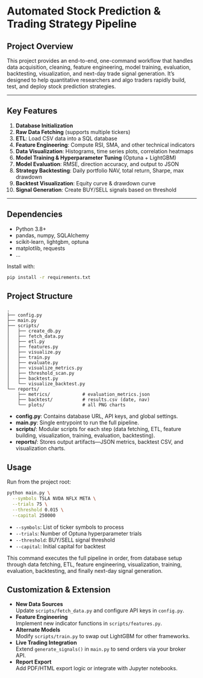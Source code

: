 # Automated Stock Prediction & Trading Strategy Pipeline

## Project Overview

This project provides an end-to-end, one-command workflow that handles data acquisition, cleaning, feature engineering, model training, evaluation, backtesting, visualization, and next-day trade signal generation. It’s designed to help quantitative researchers and algo traders rapidly build, test, and deploy stock prediction strategies.

---

## Key Features

1. **Database Initialization**  
2. **Raw Data Fetching** (supports multiple tickers)  
3. **ETL**: Load CSV data into a SQL database  
4. **Feature Engineering**: Compute RSI, SMA, and other technical indicators  
5. **Data Visualization**: Histograms, time series plots, correlation heatmaps  
6. **Model Training & Hyperparameter Tuning** (Optuna + LightGBM)  
7. **Model Evaluation**: RMSE, direction accuracy, and output to JSON  
8. **Strategy Backtesting**: Daily portfolio NAV, total return, Sharpe, max drawdown  
9. **Backtest Visualization**: Equity curve & drawdown curve  
10. **Signal Generation**: Create BUY/SELL signals based on threshold

---

## Dependencies

- Python 3.8+  
- pandas, numpy, SQLAlchemy  
- scikit-learn, lightgbm, optuna  
- matplotlib, requests
- ...

Install with:
```bash
pip install -r requirements.txt
```
## Project Structure
```arduino
.
├── config.py
├── main.py
├── scripts/
│   ├── create_db.py
│   ├── fetch_data.py
│   ├── etl.py
│   ├── features.py
│   ├── visualize.py
│   ├── train.py
│   ├── evaluate.py
│   ├── visualize_metrics.py
│   ├── threshold_scan.py
│   ├── backtest.py
│   └── visualize_backtest.py
└── reports/
    ├── metrics/            # evaluation_metrics.json
    ├── backtest/           # results.csv (date, nav)
    └── plots/              # all PNG charts
```

- **config.py**: Contains database URL, API keys, and global settings.  
- **main.py**: Single entrypoint to run the full pipeline.  
- **scripts/**: Modular scripts for each step (data fetching, ETL, feature building, visualization, training, evaluation, backtesting).  
- **reports/**: Stores output artifacts—JSON metrics, backtest CSV, and visualization charts.  

## Usage

Run from the project root:

```bash
python main.py \
  --symbols TSLA NVDA NFLX META \
  --trials 75 \
  --threshold 0.015 \
  --capital 250000
```

- `--symbols`: List of ticker symbols to process  
- `--trials`: Number of Optuna hyperparameter trials  
- `--threshold`: BUY/SELL signal threshold  
- `--capital`: Initial capital for backtest  

This command executes the full pipeline in order, from database setup through data fetching, ETL, feature engineering, visualization, training, evaluation, backtesting, and finally next-day signal generation.

## Customization & Extension

- **New Data Sources**  
  Update `scripts/fetch_data.py` and configure API keys in `config.py`.  
- **Feature Engineering**  
  Implement new indicator functions in `scripts/features.py`.  
- **Alternate Models**  
  Modify `scripts/train.py` to swap out LightGBM for other frameworks.  
- **Live Trading Integration**  
  Extend `generate_signals()` in `main.py` to send orders via your broker API.  
- **Report Export**  
  Add PDF/HTML export logic or integrate with Jupyter notebooks.  

